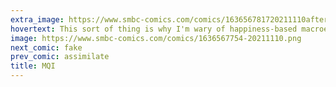 ```yaml
---
extra_image: https://www.smbc-comics.com/comics/163656781720211110after.png
hovertext: This sort of thing is why I'm wary of happiness-based macroeconomic measures.
image: https://www.smbc-comics.com/comics/1636567754-20211110.png
next_comic: fake
prev_comic: assimilate
title: MQI
---
```


